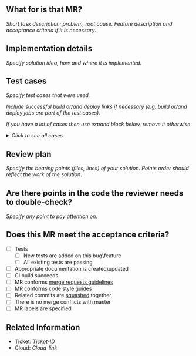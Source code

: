 ## What for is that MR?
_Short task description: problem, root cause. Feature description and acceptance criteria if it is necessary_.

## Implementation details
_Specify solution idea, how and where it is implemented_.

## Test cases
_Specify test cases that were used._

_Include successful build or/and deploy links if necessary (e.g. build or/and deploy jobs are part of the test cases)._

_If you have a lot of cases then use expand block below, remove it otherwise_
<details>
<summary><i>Click to see all cases</i></summary>
_Place test cases here_.
</details>

## Review plan
_Specify the bearing points (files, lines) of your solution. Points order should reflect the work of the solution_.

## Are there points in the code the reviewer needs to double-check?
_Specify any point to pay attention on_.

## Does this MR meet the acceptance criteria?
- [ ] Tests
    - [ ] New tests are added on this bug\feature
    - [ ] All existing tests are passing
- [ ] Appropriate documentation is created\updated
- [ ] CI build succeeds
- [ ] MR conforms [merge requests guidelines](https://git.netcracker.com/Personal.Streaming.Platform/developer-handbook/tree/master/contribution-guide)
- [ ] MR conforms [code style guides](https://git.netcracker.com/Personal.Streaming.Platform/developer-handbook/tree/master/code-style)
- [ ] Related commits are [squashed](https://git-scm.com/book/en/v2/Git-Tools-Rewriting-History#Squashing-Commits) together
- [ ] There is no merge conflicts with master
- [ ] MR labels are specified

## Related Information
- Ticket: _Ticket-ID_
- Cloud: _Cloud-link_
